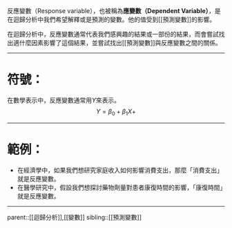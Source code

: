反應變數（Response variable），也被稱為**應變數（Dependent Variable）**，是在迴歸分析中我們希望解釋或是預測的變數。他的值受到[[預測變數]]的影響。

在迴歸分析中，反應變數通常代表我們感興趣的結果或一部份的結果，而會嘗試找出適什麼因素影響了這個結果，並嘗試找出[[預測變數]]與反應變數之間的關係。
- - -
# 符號：
在數學表示中，反應變數通常用$Y$來表示。
$$
Y=\beta_0+\beta_1X+
$$
- - -
# 範例：
- 在經濟學中，如果我們想研究家庭收入如何影響消費支出，那麼「消費支出」就是反應變數。
- 在醫學研究中，假設我們想探討藥物劑量對患者康復時間的影響，「康復時間」就是反應變數。
- - -
parent::[[迴歸分析]],[[變數]]
sibling::[[預測變數]]